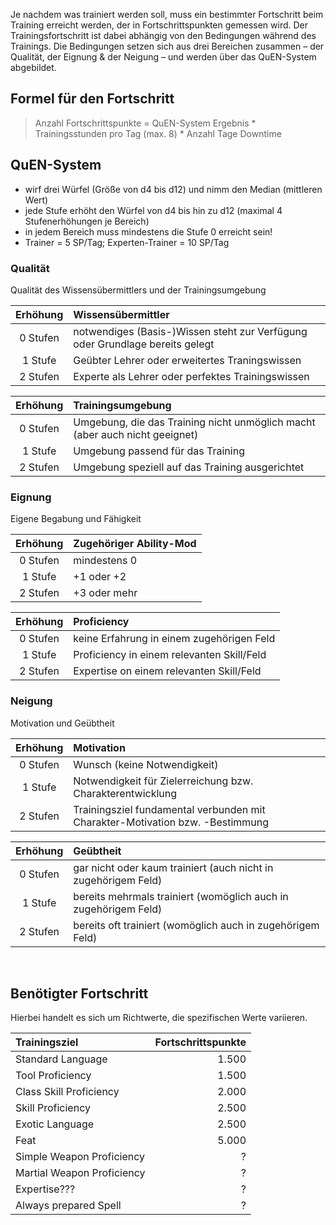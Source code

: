 Je nachdem was trainiert werden soll, muss ein bestimmter Fortschritt beim Training erreicht werden, der in Fortschrittspunkten gemessen wird. Der Trainingsfortschritt ist dabei abhängig von den Bedingungen während des Trainings. Die Bedingungen setzen sich aus drei Bereichen zusammen – der Qualität, der Eignung & der Neigung – und werden über das QuEN-System abgebildet.

## Formel für den Fortschritt
> Anzahl Fortschrittspunkte = QuEN-System Ergebnis * Trainingsstunden pro Tag (max. 8) * Anzahl Tage Downtime

## QuEN-System
- wirf drei Würfel (Größe von d4 bis d12) und nimm den Median (mittleren Wert)
- jede Stufe erhöht den Würfel von d4 bis hin zu d12 (maximal 4 Stufenerhöhungen je Bereich)
- in jedem Bereich muss mindestens die Stufe 0 erreicht sein!
- Trainer = 5 SP/Tag; Experten-Trainer = 10 SP/Tag

### Qualität
Qualität des Wissensübermittlers und der Trainingsumgebung

| Erhöhung | Wissensübermittler                                                           |
| :------: | :--------------------------------------------------------------------------- |
| 0 Stufen | notwendiges (Basis-)Wissen steht zur Verfügung oder Grundlage bereits gelegt |
| 1 Stufe  | Geübter Lehrer oder erweitertes Traningswissen                               |
| 2 Stufen | Experte als Lehrer oder perfektes Trainingswissen                            |


| Erhöhung | Trainingsumgebung                                                           |
| :------: | :-------------------------------------------------------------------------- |
| 0 Stufen | Umgebung, die das Training nicht unmöglich macht (aber auch nicht geeignet) |
| 1 Stufe  | Umgebung passend für das Training                                           |
| 2 Stufen | Umgebung speziell auf das Training ausgerichtet                             |


### Eignung
Eigene Begabung und Fähigkeit

| Erhöhung | Zugehöriger Ability-Mod |
| :------: | :---------------------- |
| 0 Stufen | mindestens 0            |
| 1 Stufe  | +1 oder +2              |
| 2 Stufen | +3 oder mehr            |


| Erhöhung | Proficiency                                |
| :------: | :----------------------------------------- |
| 0 Stufen | keine Erfahrung in einem zugehörigen Feld  |
| 1 Stufe  | Proficiency in einem relevanten Skill/Feld |
| 2 Stufen | Expertise on einem relevanten Skill/Feld   |


### Neigung
Motivation und Geübtheit

| Erhöhung | Motivation                                                                    |
| :------: | :---------------------------------------------------------------------------- |
| 0 Stufen | Wunsch (keine Notwendigkeit)                                                  |
| 1 Stufe  | Notwendigkeit für Zielerreichung bzw. Charakterentwicklung                    |
| 2 Stufen | Trainingsziel fundamental verbunden mit Charakter-Motivation bzw. -Bestimmung |


| Erhöhung | Geübtheit                                                       |
| :------: | :-------------------------------------------------------------- |
| 0 Stufen | gar nicht oder kaum trainiert (auch nicht in zugehörigem Feld)  |
| 1 Stufe  | bereits mehrmals trainiert (womöglich auch in zugehörigem Feld) |
| 2 Stufen | bereits oft trainiert (womöglich auch in zugehörigem Feld)      |

 
## Benötigter Fortschritt

Hierbei handelt es sich um Richtwerte, die spezifischen Werte variieren.

| Trainingsziel              | Fortschrittspunkte |
| :------------------------- | -----------------: |
| Standard Language          |              1.500 |
| Tool Proficiency           |              1.500 |
| Class Skill Proficiency    |              2.000 |
| Skill Proficiency          |              2.500 |
| Exotic Language            |              2.500 |
| Feat                       |              5.000 |
| Simple Weapon Proficiency  |                  ? |
| Martial Weapon Proficiency |                  ? |
| Expertise???               |                  ? |
| Always prepared Spell      |                  ? |

